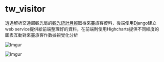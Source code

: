 # tw_visitor

透過解析交通部觀光局的[觀光統計月報](https://admin.taiwan.net.tw/FileUploadCategoryListC003330.aspx?CategoryID=96db3d74-ee8a-468b-9ead-f8bea0780193)取得來臺旅客資料，後端使用Django建立web service提供給前端整理好的資料，在前端則使用Highcharts提供不同維度的圖表互動對來臺旅客作數據視覺化分析

![Imgur](https://i.imgur.com/UiHAvHK.jpg)

![Imgur](https://i.imgur.com/DcAZ8nq.jpg)